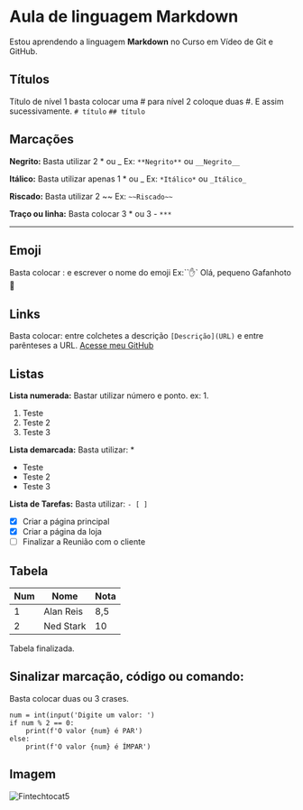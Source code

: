 # Aula de linguagem Markdown #
Estou aprendendo a linguagem **Markdown** no Curso em Vídeo de Git e GitHub.

##  Títulos
Título de nível 1 basta colocar uma # para nível 2 coloque duas #. 
E assim sucessivamente.
`# título`
`## título`

## Marcações

**Negrito:** Basta utilizar 2 * ou _ 
Ex: `**Negrito**` ou `__Negrito__`

**Itálico:** Basta utilizar apenas 1 * ou _
Ex: `*Itálico*` ou `_Itálico_`

**Riscado:** Basta utilizar 2 ~~
Ex: `~~Riscado~~`

**Traço ou linha:** Basta colocar 3 * ou 3 -
`***`
***

## Emoji
Basta colocar : e escrever o nome do emoji 
Ex:``:hand:`
Olá, pequeno Gafanhoto 🖖 

## Links
Basta colocar: entre colchetes a descrição `[Descrição](URL)` e entre parênteses a URL.
[Acesse meu GitHub](https://github.com/alanreiss)

## Listas

**Lista numerada:**
Bastar utilizar número e ponto.
ex: 1.

1. Teste
2. Teste 2
3. Teste 3

**Lista demarcada:**
Basta utilizar: *

* Teste
* Teste 2
* Teste 3

**Lista de Tarefas:**
Basta utilizar: `- [ ]`

- [x] Criar a página principal
- [x] Criar a página da loja
- [ ] Finalizar a Reunião com o cliente

## Tabela

Num | Nome | Nota
---|---|---
1 | Alan Reis | 8,5
2 | Ned Stark | 10

Tabela finalizada.

## Sinalizar marcação, código ou comando:
Basta colocar duas ou 3 crases.

```
num = int(input('Digite um valor: ')
if num % 2 == 0:
    print(f'O valor {num} é PAR')
else:
    print(f'O valor {num} é ÍMPAR')
```

## Imagem
![Fintechtocat5](https://user-images.githubusercontent.com/16352959/117033355-a79e1280-acd8-11eb-9390-027e8b8c6a93.png)

